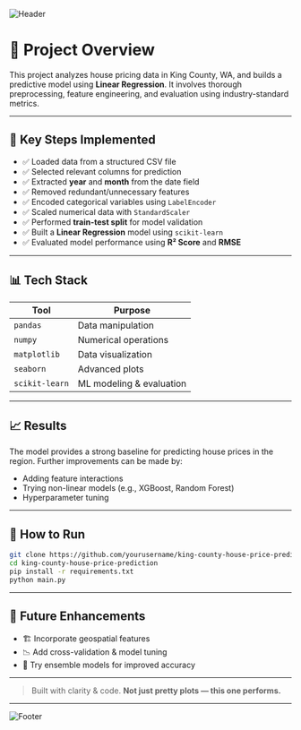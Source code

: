 
![Header](https://capsule-render.vercel.app/api?type=wave&color=ffccd5&height=200&section=header&text=King%20County%20House%20Price%20Prediction%20🏠✨&fontSize=35&fontAlignY=35&fontColor=800000)

# 💼 Project Overview

This project analyzes house pricing data in King County, WA, and builds a predictive model using **Linear Regression**. It involves thorough preprocessing, feature engineering, and evaluation using industry-standard metrics.

---

## 🧠 Key Steps Implemented

- ✅ Loaded data from a structured CSV file  
- ✅ Selected relevant columns for prediction  
- ✅ Extracted **year** and **month** from the date field  
- ✅ Removed redundant/unnecessary features  
- ✅ Encoded categorical variables using `LabelEncoder`  
- ✅ Scaled numerical data with `StandardScaler`  
- ✅ Performed **train-test split** for model validation  
- ✅ Built a **Linear Regression** model using `scikit-learn`  
- ✅ Evaluated model performance using **R² Score** and **RMSE**

---

## 📊 Tech Stack

| Tool         | Purpose                       |
|--------------|-------------------------------|
| `pandas`     | Data manipulation             |
| `numpy`      | Numerical operations          |
| `matplotlib` | Data visualization            |
| `seaborn`    | Advanced plots                |
| `scikit-learn` | ML modeling & evaluation     |

---

## 📈 Results

The model provides a strong baseline for predicting house prices in the region. Further improvements can be made by:

- Adding feature interactions  
- Trying non-linear models (e.g., XGBoost, Random Forest)  
- Hyperparameter tuning

---

## 🚀 How to Run

```bash
git clone https://github.com/yourusername/king-county-house-price-prediction.git
cd king-county-house-price-prediction
pip install -r requirements.txt
python main.py
````

---

## 🎯 Future Enhancements

* 🏗️ Incorporate geospatial features
* 📉 Add cross-validation & model tuning
* 🤖 Try ensemble models for improved accuracy

---

> Built with clarity & code.
> **Not just pretty plots — this one performs.**

---

![Footer](https://capsule-render.vercel.app/api?type=wave\&color=ffccd5\&height=100\&section=footer)
